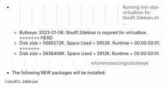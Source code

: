 * >>>>>>>>> Running inst-xtra-virtualbox-fix-libsdl1.2debian.sh ...
  * Bullseye: 2023-01-06: libsdl1.2debian is requred for virtualbox.
<<<<<<< HEAD
  * Disk size = 5689272K. Space Used = 5952K. Runtime = 00:00:00:01.
=======
  * Disk size = 5838408K. Space Used = 5912K. Runtime = 00:00:00:01.
>>>>>>> refs/remotes/origin/bullseye
  * The following NEW packages will be installed:
  ```bash
libsdl1.2debian
  ```
